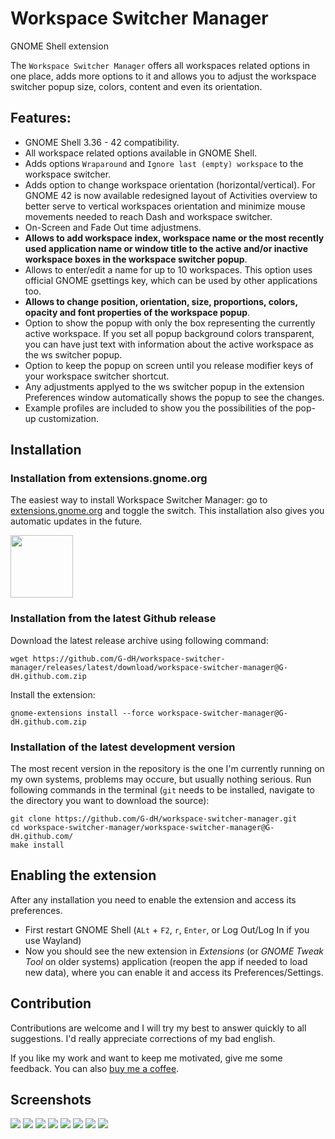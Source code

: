 # Workspace Switcher Manager
GNOME Shell extension

The `Workspace Switcher Manager` offers all workspaces related options in one place, adds more options to it and allows you to adjust the workspace switcher popup size, colors, content and even its orientation.

## Features:

- GNOME Shell 3.36 - 42 compatibility.
- All workspace related options available in GNOME Shell.
- Adds options `Wraparound` and `Ignore last (empty) workspace` to the workspace switcher.
- Adds option to change workspace orientation (horizontal/vertical). For GNOME 42 is now available redesigned layout of Activities overview to better serve to vertical workspaces orientation and minimize mouse movements needed to reach Dash and workspace switcher.
- On-Screen and Fade Out time adjustmens.
- **Allows to add workspace index, workspace name or the most recently used application name or window title to the active and/or inactive workspace boxes in the workspace switcher popup**.
- Allows to enter/edit a name for up to 10 workspaces. This option uses official GNOME gsettings key, which can be used by other applications too.
- **Allows to change position, orientation, size, proportions, colors, opacity and font properties of the workspace popup**.
- Option to show the popup with only the box representing the currently active workspace. If you set all popup background colors transparent, you can have just text with information about the active workspace as the ws switcher popup.
- Option to keep the popup on screen until you release modifier keys of your workspace switcher shortcut.
- Any adjustments applyed to the ws switcher popup in the extension Preferences window automatically shows the popup to see the changes.
- Example profiles are included to show you the possibilities of the pop-up customization.

## Installation

### Installation from extensions.gnome.org

The easiest way to install Workspace Switcher Manager: go to [extensions.gnome.org](https://extensions.gnome.org/extension/4788/workspace-switcher-manager/) and toggle the switch. This installation also gives you automatic updates in the future.

[<img alt="" height="100" src="https://raw.githubusercontent.com/andyholmes/gnome-shell-extensions-badge/master/get-it-on-ego.svg?sanitize=true">](https://extensions.gnome.org/extension/4788/workspace-switcher-manager/)

### Installation from the latest Github release

Download the latest release archive using following command:

    wget https://github.com/G-dH/workspace-switcher-manager/releases/latest/download/workspace-switcher-manager@G-dH.github.com.zip

Install the extension:

    gnome-extensions install --force workspace-switcher-manager@G-dH.github.com.zip

### Installation of the latest development version
The most recent version in the repository is the one I'm currently running on my own systems, problems may occure, but usually nothing serious.
Run following commands in the terminal (`git` needs to be installed, navigate to the directory you want to download the source):

    git clone https://github.com/G-dH/workspace-switcher-manager.git
    cd workspace-switcher-manager/workspace-switcher-manager@G-dH.github.com/
    make install

## Enabling the extension

After any installation you need to enable the extension and access its preferences.

- First restart GNOME Shell (`ALt` + `F2`, `r`, `Enter`, or Log Out/Log In if you use Wayland)
- Now you should see the new extension in *Extensions* (or *GNOME Tweak Tool* on older systems) application (reopen the app if needed to load new data), where you can enable it and access its Preferences/Settings.

## Contribution

Contributions are welcome and I will try my best to answer quickly to all suggestions. I'd really appreciate corrections of my bad english.

If you like my work and want to keep me motivated, give me some feedback. You can also [buy me a coffee](https://buymeacoffee.com/georgdh).

## Screenshots

![](WSM0.jpg)
![](WSM1.png)
![](WSM2.png)
![](WSM3.png)
![](WSM4.png)
![](WSM5.png)
![](WSM6.png)
![](WSM7.png)
